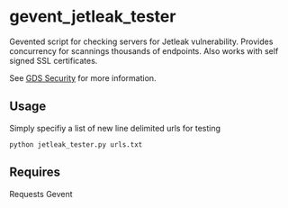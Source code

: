# gevent_jetleak_tester
Gevented script for checking servers for Jetleak vulnerability.  Provides concurrency for scannings thousands of endpoints.  Also works with self signed SSL certificates.  

See [GDS Security](http://blog.gdssecurity.com/labs/2015/2/25/jetleak-vulnerability-remote-leakage-of-shared-buffers-in-je.html) for more information.

## Usage
Simply specifiy a list of new line delimited urls for testing

```
python jetleak_tester.py urls.txt
```

## Requires
Requests
Gevent
